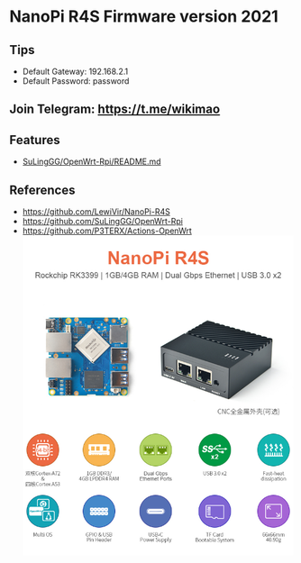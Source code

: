 # NanoPi R4S Firmware version 2021

## Tips
* Default Gateway: 192.168.2.1
* Default Password: password

## Join Telegram: https://t.me/wikimao

## Features
* [SuLingGG/OpenWrt-Rpi/README.md](https://github.com/SuLingGG/OpenWrt-Rpi/blob/main/README.md)

## References
* https://github.com/LewiVir/NanoPi-R4S
* https://github.com/SuLingGG/OpenWrt-Rpi
* https://github.com/P3TERX/Actions-OpenWrt
![Alt text](images/nanopir4s.jpg?raw=true "Title")